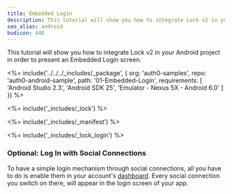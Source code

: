 ```yaml
---
title: Embedded Login
description: This tutorial will show you how to integrate Lock v2 in your Android project in order to present an Embedded Login screen.
seo_alias: android
budicon: 448
---
```


This tutorial will show you how to integrate Lock v2 in your Android project in order to present an Embedded Login screen.

<%= include('../../../_includes/_package', {
  org: 'auth0-samples',
  repo: 'auth0-android-sample',
  path: '01-Embedded-Login',
  requirements: [
    'Android Studio 2.3',
    'Android SDK 25',
    'Emulator - Nexus 5X - Android 6.0'
  ]
}) %>

<%= include('_includes/_lock') %>

<%= include('_includes/_manifest') %>

<%= include('_includes/_lock_login') %>

### Optional: Log In with Social Connections

To have a simple login mechanism through social connections, all you have to do is enable them in your account's [dashboard](${manage_url}/#/connections/social). Every social connection you switch on there, will appear in the login screen of your app.
